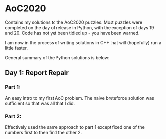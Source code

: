# AoC2020

Contains my solutions to the AoC2020 puzzles. 
Most puzzles were completed on the day of release in Python, with the exception of days 19 and 20. Code has not yet been tidied up - you have been warned.

I am now in the process of writing solutions in C++ that will (hopefully) run a little faster.

General summary of the Python solutions is below:

## Day 1: Report Repair
### Part 1:
An easy intro to my first AoC problem. The naive bruteforce solution was sufficient so that was all that I did.
### Part 2:
Effectively used the same approach to part 1 except fixed one of the numbers first to then find the other 2.

